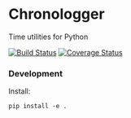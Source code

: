# Chronologger

Time utilities for Python

[![Build Status](https://travis-ci.org/francisco-perez-sorrosal/chronologger.svg?branch=master)](https://travis-ci.org/francisco-perez-sorrosal/chronologger)
[![Coverage Status](https://coveralls.io/repos/github/francisco-perez-sorrosal/chronologger/badge.svg?branch=master)](https://coveralls.io/github/francisco-perez-sorrosal/chronologger?branch=master)

### Development

Install: 
```shell script
pip install -e .
```

